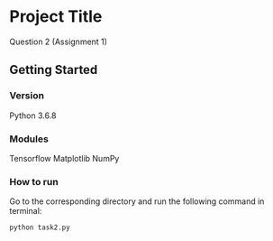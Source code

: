 # Project Title

Question 2 (Assignment 1)

## Getting Started

### Version

Python 3.6.8

### Modules

Tensorflow
Matplotlib
NumPy

### How to run

Go to the corresponding directory and run the following command in terminal:
```
python task2.py